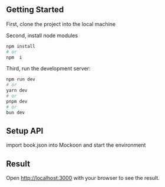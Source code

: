 ## Getting Started

First, clone the project into the local machine

Second, install node modules

```bash
npm install
# or
npm  i
```

Third, run the development server:

```bash
npm run dev
# or
yarn dev
# or
pnpm dev
# or
bun dev
```

## Setup API

import book.json into Mockoon and start the environment

## Result

Open [http://localhost:3000](http://localhost:3000) with your browser to see the result.



